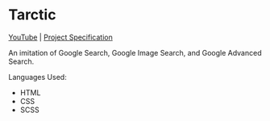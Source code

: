 # Tarctic

[YouTube](https://www.youtube.com/watch?v=e-ESlJT8-J4) |
[Project Specification](https://cs50.harvard.edu/web/2020/projects/0/search/)

An imitation of Google Search, Google Image Search, and Google Advanced Search.

Languages Used: 
- HTML
- CSS
- SCSS
